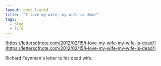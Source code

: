 ```yaml
---
layout: post.liquid
title: '"I love my wife, my wife is dead"'
tags:
  - blog
  - life
---
```


[https://lettersofnote.com/2012/02/15/i-love-my-wife-my-wife-is-dead/](https://lettersofnote.com/2012/02/15/i-love-my-wife-my-wife-is-dead/)

Richard Feynman's letter to his dead wife.
